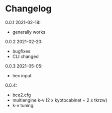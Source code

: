 # Changelog

0.0.1 2021-02-18:
- generally works

0.0.2 2021-02-20:
- bugfixes
- CLI changed

0.0.3 2021-05-05:
- hex input

0.0.4:
- bce2.cfg
- multiengine k-v (2 x kyotocabinet + 2 x tkrzw)
- k-v tuning
